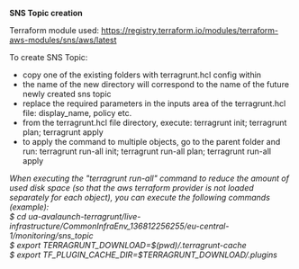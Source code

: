 <b>SNS Topic creation</b>

Terraform module used:
https://registry.terraform.io/modules/terraform-aws-modules/sns/aws/latest

To create SNS Topic: 
* copy one of the existing folders with terragrunt.hcl config within
* the name of the new directory will correspond to the name of the future newly created sns topic
* replace the required parameters in the inputs area of the terragrunt.hcl file: display_name, policy etc.
* from the terragrunt.hcl file directory, execute: terragrunt init; terragrunt plan; terragrunt apply
* to apply the command to multiple objects, go to the parent folder and run: terragrunt run-all init; terragrunt run-all plan; terragrunt run-all apply

<i>When executing the "terragrunt run-all" command to reduce the amount of used disk space (so that the aws terraform provider is not loaded separately for each object), you can execute the following commands (example): \
$ cd ua-avalaunch-terragrunt/live-infrastructure/CommonInfraEnv_136812256255/eu-central-1/monitoring/sns_topic \
$ export TERRAGRUNT_DOWNLOAD=$(pwd)/.terragrunt-cache \
$ export TF_PLUGIN_CACHE_DIR=$TERRAGRUNT_DOWNLOAD/.plugins</i>
